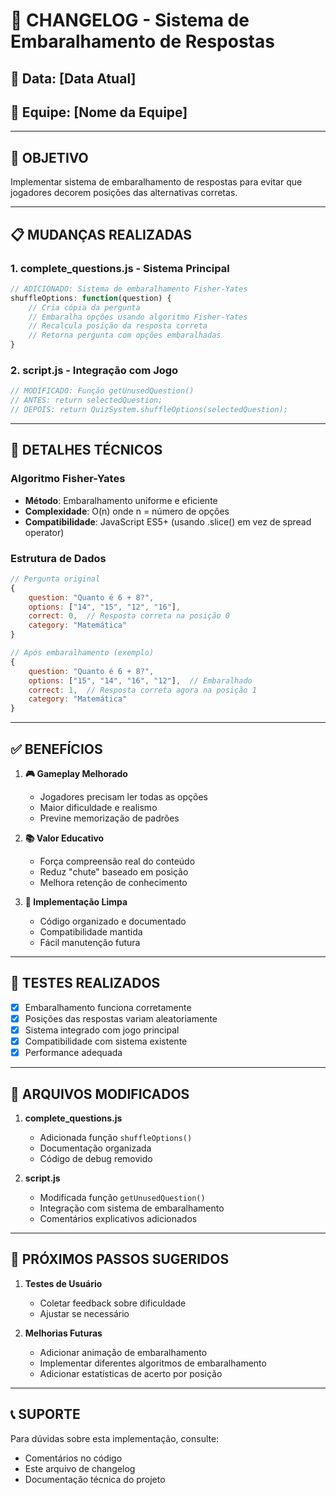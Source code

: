 # 🔀 CHANGELOG - Sistema de Embaralhamento de Respostas

## 📅 Data: [Data Atual]
## 👥 Equipe: [Nome da Equipe]

---

## 🎯 OBJETIVO
Implementar sistema de embaralhamento de respostas para evitar que jogadores decorem posições das alternativas corretas.

---

## 📋 MUDANÇAS REALIZADAS

### 1. **complete_questions.js** - Sistema Principal
```javascript
// ADICIONADO: Sistema de embaralhamento Fisher-Yates
shuffleOptions: function(question) {
    // Cria cópia da pergunta
    // Embaralha opções usando algoritmo Fisher-Yates
    // Recalcula posição da resposta correta
    // Retorna pergunta com opções embaralhadas
}
```

### 2. **script.js** - Integração com Jogo
```javascript
// MODIFICADO: Função getUnusedQuestion()
// ANTES: return selectedQuestion;
// DEPOIS: return QuizSystem.shuffleOptions(selectedQuestion);
```

---

## 🔧 DETALHES TÉCNICOS

### **Algoritmo Fisher-Yates**
- **Método**: Embaralhamento uniforme e eficiente
- **Complexidade**: O(n) onde n = número de opções
- **Compatibilidade**: JavaScript ES5+ (usando .slice() em vez de spread operator)

### **Estrutura de Dados**
```javascript
// Pergunta original
{
    question: "Quanto é 6 + 8?",
    options: ["14", "15", "12", "16"],
    correct: 0,  // Resposta correta na posição 0
    category: "Matemática"
}

// Após embaralhamento (exemplo)
{
    question: "Quanto é 6 + 8?",
    options: ["15", "14", "16", "12"],  // Embaralhado
    correct: 1,  // Resposta correta agora na posição 1
    category: "Matemática"
}
```

---

## ✅ BENEFÍCIOS

1. **🎮 Gameplay Melhorado**
   - Jogadores precisam ler todas as opções
   - Maior dificuldade e realismo
   - Previne memorização de padrões

2. **📚 Valor Educativo**
   - Força compreensão real do conteúdo
   - Reduz "chute" baseado em posição
   - Melhora retenção de conhecimento

3. **🔧 Implementação Limpa**
   - Código organizado e documentado
   - Compatibilidade mantida
   - Fácil manutenção futura

---

## 🧪 TESTES REALIZADOS

- [x] Embaralhamento funciona corretamente
- [x] Posições das respostas variam aleatoriamente
- [x] Sistema integrado com jogo principal
- [x] Compatibilidade com sistema existente
- [x] Performance adequada

---

## 📁 ARQUIVOS MODIFICADOS

1. **complete_questions.js**
   - Adicionada função `shuffleOptions()`
   - Documentação organizada
   - Código de debug removido

2. **script.js**
   - Modificada função `getUnusedQuestion()`
   - Integração com sistema de embaralhamento
   - Comentários explicativos adicionados

---

## 🚀 PRÓXIMOS PASSOS SUGERIDOS

1. **Testes de Usuário**
   - Coletar feedback sobre dificuldade
   - Ajustar se necessário

2. **Melhorias Futuras**
   - Adicionar animação de embaralhamento
   - Implementar diferentes algoritmos de embaralhamento
   - Adicionar estatísticas de acerto por posição

---

## 📞 SUPORTE

Para dúvidas sobre esta implementação, consulte:
- Comentários no código
- Este arquivo de changelog
- Documentação técnica do projeto
